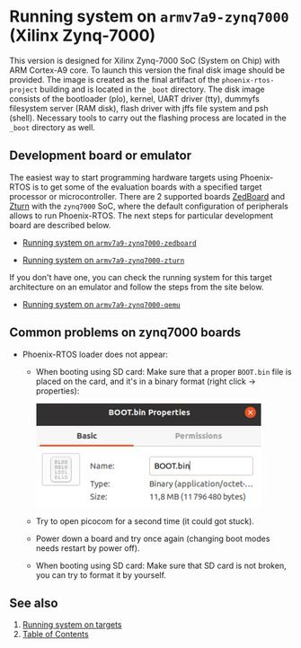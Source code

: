 # Running system on `armv7a9-zynq7000` (Xilinx Zynq-7000)

This version is designed for Xilinx Zynq-7000 SoC (System on Chip) with ARM Cortex-A9 core. To launch this version the final disk image should be provided. The image is created as the final artifact of the `phoenix-rtos-project` building and is located in the `_boot` directory. The disk image consists of the bootloader (plo), kernel, UART driver (tty), dummyfs filesystem server (RAM disk), flash driver with jffs file system and psh (shell). Necessary tools to carry out the flashing process are located in the `_boot` directory as well.

## Development board or emulator

The easiest way to start programming hardware targets using Phoenix-RTOS is to get some of the evaluation
boards with a specified target processor or microcontroller. There are 2 supported boards
[ZedBoard](https://www.xilinx.com/products/boards-and-kits/1-8dyf-11.html)
and [Zturn](https://www.myirtech.com/list.asp?id=502) with the `zynq7000` SoC, where the default
configuration of peripherals allows to run Phoenix-RTOS.
The next steps for particular development board are described below.

- [Running system on `armv7a9-zynq7000-zedboard`](armv7a9-zynq7000-zedboard.md)

- [Running system on `armv7a9-zynq7000-zturn`](armv7a9-zynq7000-zturn.md)

If you don't have one, you can check the running system for this target architecture on an emulator and follow the steps from the site below.

- [Running system on `armv7a9-zynq7000-qemu`](armv7a9-zynq7000-qemu.md)

## Common problems on zynq7000 boards

- Phoenix-RTOS loader does not appear:
  - When booting using SD card: Make sure that a proper `BOOT.bin` file
  is placed on the card, and it's in a binary format (right click -> properties):

      <img src="_images/zynq7000-problems-file-type.png" width="400px">

  - Try to open picocom for a second time (it could got stuck).

  - Power down a board and try once again (changing boot modes needs restart by power off).

  - When booting using SD card: Make sure that SD card is not broken, you can try to format it by yourself.

## See also

1. [Running system on targets](README.md)
2. [Table of Contents](../README.md)
